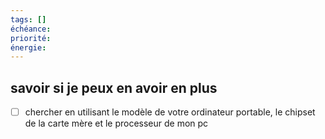 ```yaml
---
tags: []
échéance: 
priorité: 
énergie:
---
```

## savoir si je peux en avoir en plus
- [ ] chercher en utilisant le modèle de votre ordinateur portable, le chipset de la carte mère et le processeur de mon pc